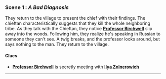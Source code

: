 
### Scene 1 : *A Bad Diagnosis* ###

They return to the village to present the chief with their findings.
The chieftan characteristically suggests that they kill the whole neighboring tribe.
As they talk with the Chieftan, they notice **[Professor Birchwell][]** slip away into the woods.
Following him, they realize he's speaking in Russian to someone they can't see.
A twig breaks, and the professor looks around, but says nothing to the man.
They return to the village.


#### Clues ####
- **[Professor Birchwell][]** is secretly meeting with **[Ilya Zolnerowich][]**

---

[players]: <https://github.com/evan-erdos/trail-of-cthulhu/blob/master/outline/characters/players.md>
[professor birchwell]: <https://github.com/evan-erdos/trail-of-cthulhu/blob/master/outline/characters/birchwell.md>
[dolya petrovna]: <https://github.com/evan-erdos/trail-of-cthulhu/blob/master/outline/act-0/characters/dolya.md>
[ilya zolnerowich]: <https://github.com/evan-erdos/trail-of-cthulhu/blob/master/outline/characters/zolnerowich.md>
